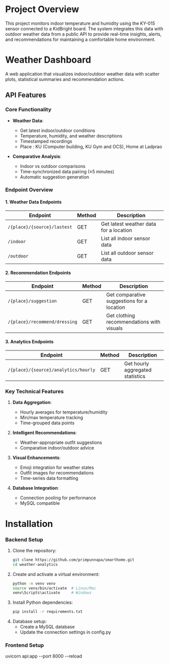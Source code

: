 # Project Overview

This project monitors indoor temperature and humidity using the KY-015 sensor connected to a KidBright board. 
The system integrates this data with outdoor weather data from a public API to provide real-time insights, alerts, 
and recommendations for maintaining a comfortable home environment.

# Weather Dashboard

A web application that visualizes indoor/outdoor weather data with scatter plots, statistical summaries and recommendation actions.

## API Features

### Core Functionality

- **Weather Data**:
  - Get latest indoor/outdoor conditions
  - Temperature, humidity, and weather descriptions
  - Timestamped recordings
  - Place : KU (Computer building, KU Gym and OCS), Home at Ladprao

- **Comparative Analysis**:
  - Indoor vs outdoor comparisons
  - Time-synchronized data pairing (±5 minutes)
  - Automatic suggestion generation

### Endpoint Overview

#### 1. Weather Data Endpoints
| Endpoint | Method | Description |
|----------|--------|-------------|
| `/{place}/{source}/lastest` | GET | Get latest weather data for a location |
| `/indoor` | GET | List all indoor sensor data |
| `/outdoor` | GET | List all outdoor sensor data |

#### 2. Recommendation Endpoints
| Endpoint | Method | Description |
|----------|--------|-------------|
| `/{place}/suggestion` | GET | Get comparative suggestions for a location |
| `/{place}/recommend/dressing` | GET | Get clothing recommendations with visuals |

#### 3. Analytics Endpoints
| Endpoint | Method | Description |
|----------|--------|-------------|
| `/{place}/{source}/analytics/hourly` | GET | Get hourly aggregated statistics |

### Key Technical Features

1. **Data Aggregation**:
   - Hourly averages for temperature/humidity
   - Min/max temperature tracking
   - Time-grouped data points

2. **Intelligent Recommendations**:
   - Weather-appropriate outfit suggestions
   - Comparative indoor/outdoor advice

3. **Visual Enhancements**:
   - Emoji integration for weather states
   - Outfit images for recommendations
   - Time-series data formatting

4. **Database Integration**:
   - Connection pooling for performance
   - MySQL compatible

# Installation

### Backend Setup

1. Clone the repository:
   ```bash
   git clone https://github.com/primpunnapa/smarthome.git
   cd weather-analytics

2. Create and activate a virtual environment:
    ```bash
    python -m venv venv
    source venv/bin/activate  # Linux/Mac
    venv\Scripts\activate     # Windows
3. Install Python dependencies:
    ```bash
    pip install -r requirements.txt
   
4. Database setup:   
   * Create a MySQL database  
   * Update the connection settings in config.py  

### Frontend Setup

uvicorn api:app --port 8000 --reload
